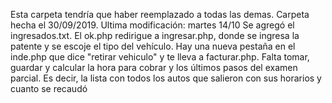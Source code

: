 Esta carpeta tendría que haber reemplazado a todas las demas. 
Carpeta hecha el 30/09/2019.
Ultima modificación: martes 14/10
Se agregó el ingresados.txt. El ok.php redirigue a ingresar.php, donde se ingresa la patente y se escoje el tipo del vehículo. Hay una nueva pestaña en el inde.php que dice "retirar vehiculo" y te lleva a facturar.php. Falta tomar, guardar y calcular la hora para cobrar y los últimos pasos del examen parcial. Es decir, la lista con todos los autos que salieron con sus horarios y cuanto se recaudó
